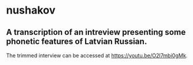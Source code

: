 # nushakov
## A transcription of an intreview presenting some phonetic features of Latvian Russian.

The trimmed interview can be accessed at https://youtu.be/O2l7mbi0gMk.
